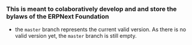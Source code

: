 ### This is meant to colaboratively develop and and store the bylaws of the ERPNext Foundation

- the `master` branch represents the current valid version. As there is no valid version yet, the `master` branch is still empty.
